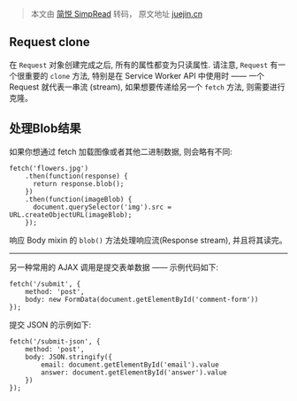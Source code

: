 > 本文由 [简悦 SimpRead](http://ksria.com/simpread/) 转码， 原文地址 [juejin.cn](https://juejin.cn/post/6844903432613019661?searchId=20230922220824D75FAF6A213F99E4750A)

Request  clone
----------

在 `Request` 对象创建完成之后, 所有的属性都变为只读属性. 请注意, `Request` 有一个很重要的 `clone` 方法, 特别是在 Service Worker API 中使用时 —— 一个 Request 就代表一串流 (stream), 如果想要传递给另一个 `fetch` 方法, 则需要进行克隆。

处理Blob结果
--------

如果你想通过 fetch 加载图像或者其他二进制数据, 则会略有不同:

```
fetch('flowers.jpg')
    .then(function(response) {
      return response.blob();
    })
    .then(function(imageBlob) {
      document.querySelector('img').src = URL.createObjectURL(imageBlob);
    });
```

响应 Body mixin 的 `blob()` 方法处理响应流(Response stream), 并且将其读完。



---
另一种常用的 AJAX 调用是提交表单数据 —— 示例代码如下:

```
fetch('/submit', {
    method: 'post',
    body: new FormData(document.getElementById('comment-form'))
});
```

提交 JSON 的示例如下:

```
fetch('/submit-json', {
    method: 'post',
    body: JSON.stringify({
        email: document.getElementById('email').value
        answer: document.getElementById('answer').value
    })
});
```

